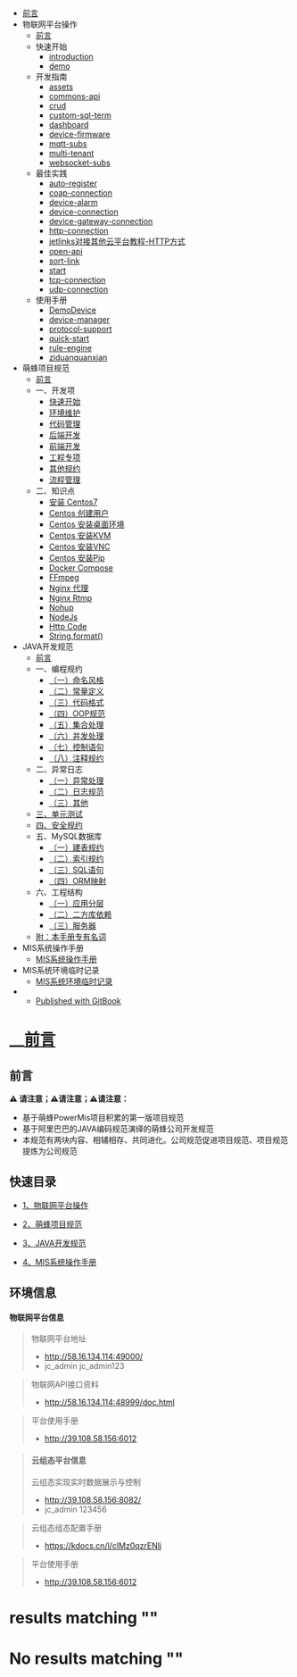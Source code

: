 

  * [ 前言 ](./)
  * 物联网平台操作 
    * [ 前言 ](物联网平台/)
    * 快速开始 
      * [ introduction ](物联网平台/quick-start/introduction.html)
      * [ demo ](物联网平台/quick-start/demo.html)
    * 开发指南 
      * [ assets ](物联网平台/dev-guide/assets.html)
      * [ commons-api ](物联网平台/dev-guide/commons-api.html)
      * [ crud ](物联网平台/dev-guide/crud.html)
      * [ custom-sql-term ](物联网平台/dev-guide/custom-sql-term.html)
      * [ dashboard ](物联网平台/dev-guide/dashboard.html)
      * [ device-firmware ](物联网平台/dev-guide/device-firmware.html)
      * [ mqtt-subs ](物联网平台/dev-guide/mqtt-subs.html)
      * [ multi-tenant ](物联网平台/dev-guide/multi-tenant.html)
      * [ websocket-subs ](物联网平台/dev-guide/websocket-subs.html)
    * 最佳实践 
      * [ auto-register ](物联网平台/best-practices/auto-register.html)
      * [ coap-connection ](物联网平台/best-practices/coap-connection.html)
      * [ device-alarm ](物联网平台/best-practices/device-alarm.html)
      * [ device-connection ](物联网平台/best-practices/device-connection.html)
      * [ device-gateway-connection ](物联网平台/best-practices/device-gateway-connection.html)
      * [ http-connection ](物联网平台/best-practices/http-connection.html)
      * [ jetlinks对接其他云平台教程-HTTP方式 ](物联网平台/best-practices/jetlinks对接其他云平台教程-HTTP方式.html)
      * [ open-api ](物联网平台/best-practices/open-api.html)
      * [ sort-link ](物联网平台/best-practices/sort-link.html)
      * [ start ](物联网平台/best-practices/start.html)
      * [ tcp-connection ](物联网平台/best-practices/tcp-connection.html)
      * [ udp-connection ](物联网平台/best-practices/udp-connection.html)
    * 使用手册 
      * [ DemoDevice ](物联网平台/basics-guide/DemoDevice.html)
      * [ device-manager ](物联网平台/basics-guide/device-manager.html)
      * [ protocol-support ](物联网平台/basics-guide/protocol-support.html)
      * [ quick-start ](物联网平台/basics-guide/quick-start.html)
      * [ rule-engine ](物联网平台/basics-guide/rule-engine.html)
      * [ ziduanquanxian ](物联网平台/basics-guide/ziduanquanxian.html)
  * 萌蜂项目规范 
    * [ 前言 ](萌蜂项目规范/)
    * 一、开发项 
      * [ 快速开始 ](萌蜂项目规范/开发项/idea-start.html)
      * [ 环境维护 ](萌蜂项目规范/开发项/环境维护.html)
      * [ 代码管理 ](萌蜂项目规范/开发项/代码管理.html)
      * [ 后端开发 ](萌蜂项目规范/开发项/后端开发.html)
      * [ 前端开发 ](萌蜂项目规范/开发项/前端开发.html)
      * [ 工程专项 ](萌蜂项目规范/开发项/工程专项.html)
      * [ 其他规约 ](萌蜂项目规范/开发项/其他规约.html)
      * [ 流程管理 ](萌蜂项目规范/开发项/流程管理.html)
    * 二、知识点 
      * [ 安装 Centos7 ](萌蜂项目规范/知识点/install-centos7.html)
      * [ Centos 创建用户 ](萌蜂项目规范/知识点/centos-create-user.html)
      * [ Centos 安装桌面环境 ](萌蜂项目规范/知识点/centos-install-gnome.html)
      * [ Centos 安装KVM ](萌蜂项目规范/知识点/centos-install-kvm.html)
      * [ Centos 安装VNC ](萌蜂项目规范/知识点/centos-install-vnc.html)
      * [ Centos 安装Pip ](萌蜂项目规范/知识点/centos-install-pip.html)
      * [ Docker Compose ](萌蜂项目规范/知识点/docker-compose.html)
      * [ FFmpeg ](萌蜂项目规范/知识点/ffmpeg.html)
      * [ Nginx 代理 ](萌蜂项目规范/知识点/nginx-prefix.html)
      * [ Nginx Rtmp ](萌蜂项目规范/知识点/nginx-rtmp.html)
      * [ Nohup ](萌蜂项目规范/知识点/nohup.html)
      * [ NodeJs ](萌蜂项目规范/知识点/nodejs-upgrade.html)
      * [ Http Code ](萌蜂项目规范/知识点/http-code.html)
      * [ String.format() ](萌蜂项目规范/知识点/string-format.html)
  * JAVA开发规范 
    * [ 前言 ](JAVA开发规范/)
    * 一、编程规约 
      * [ （一）命名风格 ](JAVA开发规范/编程规约/命名风格.html)
      * [ （二）常量定义 ](JAVA开发规范/编程规约/常量定义.html)
      * [ （三）代码格式 ](JAVA开发规范/编程规约/代码格式.html)
      * [ （四）OOP规范 ](JAVA开发规范/编程规约/OOP规范.html)
      * [ （五）集合处理 ](JAVA开发规范/编程规约/集合处理.html)
      * [ （六）并发处理 ](JAVA开发规范/编程规约/并发处理.html)
      * [ （七）控制语句 ](JAVA开发规范/编程规约/控制语句.html)
      * [ （八）注释规约 ](JAVA开发规范/编程规约/注释规约.html)
    * 二、异常日志 
      * [ （一）异常处理 ](JAVA开发规范/异常日志/异常处理.html)
      * [ （二）日志规范 ](JAVA开发规范/异常日志/日志规约.html)
      * [ （三）其他 ](JAVA开发规范/异常日志/其他.html)
    * [ 三、单元测试 ](JAVA开发规范/单元测试.html)
    * [ 四、安全规约 ](JAVA开发规范/安全规约.html)
    * 五、MySQL数据库 
      * [ （一）建表规约 ](JAVA开发规范/MySQL数据库/建表规约.html)
      * [ （二）索引规约 ](JAVA开发规范/MySQL数据库/索引规约.html)
      * [ （三）SQL语句 ](JAVA开发规范/MySQL数据库/SQL语句.html)
      * [ （四）ORM映射 ](JAVA开发规范/MySQL数据库/ORM映射.html)
    * 六、工程结构 
      * [ （一）应用分层 ](JAVA开发规范/工程结构/应用分层.html)
      * [ （二）二方库依赖 ](JAVA开发规范/工程结构/二方库依赖.html)
      * [ （三）服务器 ](JAVA开发规范/工程结构/服务器.html)
    * [ 附：本手册专有名词 ](JAVA开发规范/本手册专有名词.html)
  * MIS系统操作手册 
    * [ MIS系统操作手册 ](用户操作手册/用户操作手册.html)
  * MIS系统环境临时记录 
    * [ MIS系统环境临时记录 ](MIS系统环境临时记录/组态和大屏连接地址配置.html)
  *   * [ Published with GitBook ](https://www.gitbook.com)

#  __[前言](.)

## 前言

**⚠ ️请注意；⚠️请注意；⚠️请注意：**

  * 基于萌蜂PowerMis项目积累的第一版项目规范
  * 基于阿里巴巴的JAVA编码规范演绎的萌蜂公司开发规范
  * 本规范有两块内容、相辅相存、共同进化。公司规范促进项目规范、项目规范提炼为公司规范

## 快速目录

  * [1、物联网平台操作](物联网平台/)

  * [2、萌蜂项目规范](萌蜂项目规范/)

  * [3、JAVA开发规范](JAVA开发规范/)

  * [4、MIS系统操作手册](用户操作手册/用户操作手册.html)

## 环境信息

#### 物联网平台信息

> 物联网平台地址
>
>   * <http://58.16.134.114:49000/>
>   * jc_admin jc_admin123
>

>
> 物联网API接口资料
>
>   * <http://58.16.134.114:48999/doc.html>
>

>
> 平台使用手册
>
>   * <http://39.108.58.156:6012>
>

>
> #### 云组态平台信息
>
> 云组态实现实时数据展示与控制
>
>   * <http://39.108.58.156:8082/>
>   * jc_admin 123456
>

>
> 云组态组态配置手册
>
>   * <https://kdocs.cn/l/clMz0qzrENlj>
>

>
> 平台使用手册
>
>   * <http://39.108.58.156:6012>
>

#  results matching ""

# No results matching ""

